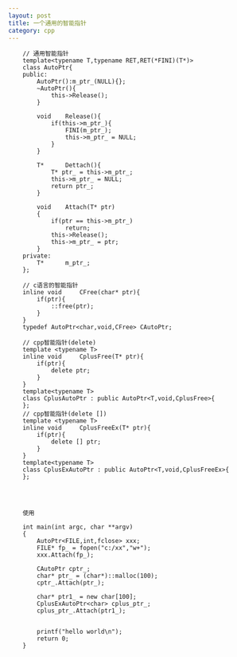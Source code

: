 ```yaml
---
layout: post
title: 一个通用的智能指针
category: cpp
---
```


        // 通用智能指针
        template<typename T,typename RET,RET(*FINI)(T*)>
        class AutoPtr{
        public:
            AutoPtr():m_ptr_(NULL){};
            ~AutoPtr(){
                this->Release();
            }

            void	Release(){
                if(this->m_ptr_){
                    FINI(m_ptr_);
                    this->m_ptr_ = NULL;
                }
            }

            T*		Dettach(){
                T* ptr_ = this->m_ptr_;
                this->m_ptr_ = NULL;
                return ptr_;
            }

            void	Attach(T* ptr)
            {
                if(ptr == this->m_ptr_)
                    return;
                this->Release();
                this->m_ptr_ = ptr;
            }
        private:
            T*		m_ptr_;
        };

        // c语言的智能指针
        inline void		CFree(char* ptr){
            if(ptr){
                ::free(ptr);
            }
        }
        typedef AutoPtr<char,void,CFree> CAutoPtr;

        // cpp智能指针(delete)
        template <typename T>
        inline void		CplusFree(T* ptr){
            if(ptr){
                delete ptr;
            }
        }
        template<typename T>
        class CplusAutoPtr : public AutoPtr<T,void,CplusFree>{
        };
        // cpp智能指针(delete [])
        template <typename T>
        inline void		CplusFreeEx(T* ptr){
            if(ptr){
                delete [] ptr;
            }
        }
        template<typename T>
        class CplusExAutoPtr : public AutoPtr<T,void,CplusFreeEx>{
        };




        使用

        int main(int argc, char **argv)
        {
            AutoPtr<FILE,int,fclose> xxx;
            FILE* fp_ = fopen("c:/xx","w+");
            xxx.Attach(fp_);

            CAutoPtr cptr_;
            char* ptr_ = (char*)::malloc(100);
            cptr_.Attach(ptr_);

            char* ptr1_ = new char[100];
            CplusExAutoPtr<char> cplus_ptr_;
            cplus_ptr_.Attach(ptr1_);


            printf("hello world\n");
            return 0;
        }
